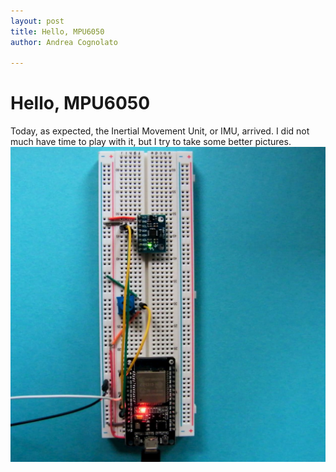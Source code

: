 ```yaml
---
layout: post
title: Hello, MPU6050
author: Andrea Cognolato

---
```

# Hello, MPU6050

Today, as expected, the Inertial Movement Unit, or IMU, arrived. I did not much have time to play with it, but I try to take some better pictures.![](/uploads/image-1.jpg)